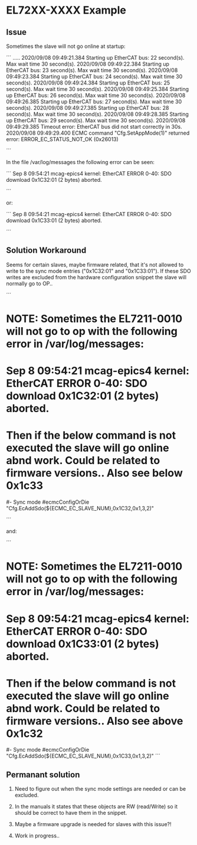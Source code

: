 # EL72XX-XXXX Example


## Issue
Sometimes the slave will not go online at startup:

´´´
.....
2020/09/08 09:49:21.384 Starting up EtherCAT bus: 22 second(s). Max wait time 30 second(s).
2020/09/08 09:49:22.384 Starting up EtherCAT bus: 23 second(s). Max wait time 30 second(s).
2020/09/08 09:49:23.384 Starting up EtherCAT bus: 24 second(s). Max wait time 30 second(s).
2020/09/08 09:49:24.384 Starting up EtherCAT bus: 25 second(s). Max wait time 30 second(s).
2020/09/08 09:49:25.384 Starting up EtherCAT bus: 26 second(s). Max wait time 30 second(s).
2020/09/08 09:49:26.385 Starting up EtherCAT bus: 27 second(s). Max wait time 30 second(s).
2020/09/08 09:49:27.385 Starting up EtherCAT bus: 28 second(s). Max wait time 30 second(s).
2020/09/08 09:49:28.385 Starting up EtherCAT bus: 29 second(s). Max wait time 30 second(s).
2020/09/08 09:49:29.385 Timeout error: EtherCAT bus did not start correctly in 30s.
2020/09/08 09:49:29.400 ECMC command "Cfg.SetAppMode(1)" returned error: ERROR_EC_STATUS_NOT_OK (0x26013)

´´´

In the file /var/log/messages the following error can be seen:

´´´
Sep  8 09:54:21 mcag-epics4 kernel: EtherCAT ERROR 0-40: SDO download 0x1C32:01 (2 bytes) aborted.

´´´

or:

´´´
Sep  8 09:54:21 mcag-epics4 kernel: EtherCAT ERROR 0-40: SDO download 0x1C33:01 (2 bytes) aborted.

´´´

## Solution Workaround

Seems for certain slaves, maybe firmware related, that it's not allowed to write to the sync mode entries ("0x1C32:01" and "0x1C33:01").
If these SDO writes are excluded from the hardware configuration snippet the slave will normally go to OP..

´´´
# NOTE: Sometimes the EL7211-0010 will not go to op with the following error in /var/log/messages: 
# Sep  8 09:54:21 mcag-epics4 kernel: EtherCAT ERROR 0-40: SDO download 0x1C32:01 (2 bytes) aborted.
# Then if the below command is not executed the slave will go online abnd work. Could be related to firmware versions.. Also see below 0x1c33
#- Sync mode
#ecmcConfigOrDie "Cfg.EcAddSdo(${ECMC_EC_SLAVE_NUM},0x1C32,0x1,3,2)"

´´´

and:

´´´
# NOTE: Sometimes the EL7211-0010 will not go to op with the following error in /var/log/messages: 
# Sep  8 09:54:21 mcag-epics4 kernel: EtherCAT ERROR 0-40: SDO download 0x1C33:01 (2 bytes) aborted.
# Then if the below command is not executed the slave will go online abnd work. Could be related to firmware versions.. Also see above 0x1c32
#- Sync mode
#ecmcConfigOrDie "Cfg.EcAddSdo(${ECMC_EC_SLAVE_NUM},0x1C33,0x1,3,2)"
´´´

## Permanant solution
1. Need to figure out when the sync mode settings are needed or can be excluded. 

2. In the manuals it states that these objects are RW (read/Write) so it should be correct to have them in the snippet.

3. Maybe a firmware upgrade is needed for slaves with this issue?!

4. Work in progress..
 




